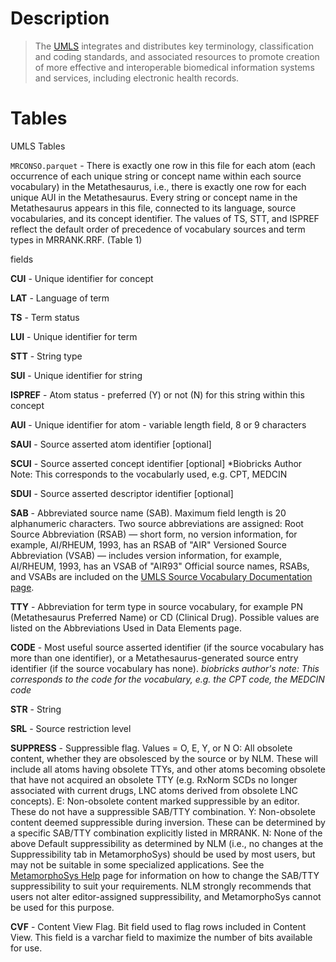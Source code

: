 # Description

>The [UMLS](https://www.nlm.nih.gov/research/umls/index.html) integrates and distributes key terminology, classification and coding standards, and associated resources to promote creation of more effective and interoperable biomedical information systems and services, including electronic health records.

# Tables

UMLS Tables

`MRCONSO.parquet` - There is exactly one row in this file for each atom (each occurrence of each unique string or concept name within each source vocabulary) in the Metathesaurus, i.e., there is exactly one row for each unique AUI in the Metathesaurus. Every string or concept name in the Metathesaurus appears in this file, connected to its language, source vocabularies, and its concept identifier. The values of TS, STT, and ISPREF reflect the default order of precedence of vocabulary sources and term types in MRRANK.RRF. (Table 1)

fields

**CUI** - Unique identifier for concept

**LAT** - Language of term

**TS** - Term status

**LUI** - Unique identifier for term

**STT** - String type

**SUI** - Unique identifier for string

**ISPREF** - Atom status - preferred (Y) or not (N) for this string within this concept

**AUI** - Unique identifier for atom - variable length field, 8 or 9 characters

**SAUI** - Source asserted atom identifier [optional]

**SCUI** - Source asserted concept identifier [optional] *Biobricks Author Note: This corresponds to the vocabularly used, e.g. CPT, MEDCIN

**SDUI** - Source asserted descriptor identifier [optional]

**SAB** - Abbreviated source name (SAB). Maximum field length is 20 alphanumeric characters. Two source abbreviations are assigned:
Root Source Abbreviation (RSAB) — short form, no version information, for example, AI/RHEUM, 1993, has an RSAB of "AIR"
Versioned Source Abbreviation (VSAB) — includes version information, for example, AI/RHEUM, 1993, has an VSAB of "AIR93"
Official source names, RSABs, and VSABs are included on the [UMLS Source Vocabulary Documentation page](https://www.nlm.nih.gov/research/umls/sourcereleasedocs/index.html).

**TTY** - Abbreviation for term type in source vocabulary, for example PN (Metathesaurus Preferred Name) or CD (Clinical Drug). Possible values are listed on the Abbreviations Used in Data Elements page.

**CODE** - Most useful source asserted identifier (if the source vocabulary has more than one identifier), or a Metathesaurus-generated source entry identifier (if the source vocabulary has none). *biobricks author's note: This corresponds to the code for the vocabulary, e.g. the CPT code, the MEDCIN code*

**STR** -  String

**SRL** - Source restriction level

**SUPPRESS** - Suppressible flag. Values = O, E, Y, or N
O: All obsolete content, whether they are obsolesced by the source or by NLM. These will include all atoms having obsolete TTYs, and other atoms becoming obsolete that have not acquired an obsolete TTY (e.g. RxNorm SCDs no longer associated with current drugs, LNC atoms derived from obsolete LNC concepts).
E: Non-obsolete content marked suppressible by an editor. These do not have a suppressible SAB/TTY combination.
Y: Non-obsolete content deemed suppressible during inversion. These can be determined by a specific SAB/TTY combination explicitly listed in MRRANK.
N: None of the above
Default suppressibility as determined by NLM (i.e., no changes at the Suppressibility tab in MetamorphoSys) should be used by most users, but may not be suitable in some specialized applications. See the [MetamorphoSys Help](http://www.nlm.nih.gov/research/umls/implementation_resources/metamorphosys/help.html) page for information on how to change the SAB/TTY suppressibility to suit your requirements. NLM strongly recommends that users not alter editor-assigned suppressibility, and MetamorphoSys cannot be used for this purpose.

**CVF** - Content View Flag. Bit field used to flag rows included in Content View. This field is a varchar field to maximize the number of bits available for use.